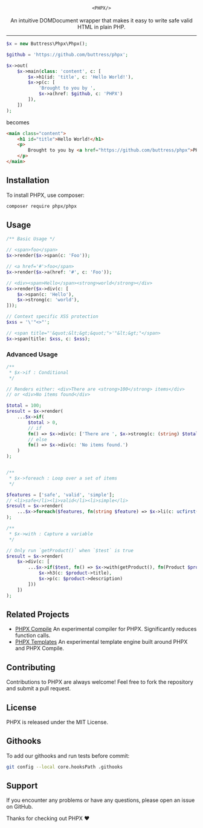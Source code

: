<p align="center">
    <code lang="html">&lt;PHPX/&gt;</code><br><br>
    An intuitive DOMDocument wrapper that makes it easy to write safe valid HTML in plain PHP.
</p>

---

```php
$x = new Buttress\Phpx\Phpx();

$github = 'https://github.com/buttress/phpx';

$x->out(
    $x->main(class: 'content', c: [
        $x->h1(id: 'title', c: 'Hello World!'),
        $x->p(c: [
            'Brought to you by ',
            $x->a(href: $github, c: 'PHPX')
        ]),
    ])
);
```

becomes

```html
<main class="content">
    <h1 id="title">Hello World!</h1>
    <p>
        Brought to you by <a href="https://github.com/buttress/phpx">PHPX</a>
    </p>
</main>
```

## Installation

To install PHPX, use composer:

```bash
composer require phpx/phpx
```

## Usage

```php
/** Basic Usage */

// <span>foo</span>
$x->render($x->span(c: 'Foo'));

// <a href='#'>foo</span>
$x->render($x->a(href: '#', c: 'Foo'));

// <div><span>Hello</span><strong>world</strong></div>
$x->render($x->div(c: [
    $x->span(c: 'Hello'),
    $x->strong(c: 'world'),
]));

// Context specific XSS protection
$xss = '\'"<>"';

// <span title="'&quot;&lt;&gt;&quot;">'"&lt;&gt;"</span>
$x->span(title: $xss, c: $xss);
```

### Advanced Usage
```php
/**
 * $x->if : Conditional
 */

// Renders either: <div>There are <strong>100</strong> items</div>
// or <div>No items found</div>

$total = 100;
$result = $x->render(
    ...$x->if(
        $total > 0,
        // if
        fn() => $x->div(c: ['There are ', $x->strong(c: (string) $total), ' items']),
        // else
        fn() => $x->div(c: 'No items found.')
    )
);


/**
 * $x->foreach : Loop over a set of items
 */

$features = ['safe', 'valid', 'simple'];
// <li>safe</li><li>valid</li><li>simple</li>
$result = $x->render(
    ...$x->foreach($features, fn(string $feature) => $x->li(c: ucfirst($feature)))
);

/**
 * $x->with : Capture a variable
 */

// Only run `getProduct()` when `$test` is true
$result = $x->render(
    $x->div(c: [
        ...$x->if($test, fn() => $x->with(getProduct(), fn(Product $product) => [
            $x->h3(c: $product->title),
            $x->p(c: $product->description)
        ]))
    ])
);

```

## Related Projects
- [PHPX Compile](https://github.com/buttress/phpx-compile) An experimental compiler for PHPX. Significantly reduces function calls.
- [PHPX Templates](https://github.com/buttress/phpx-templates) An experimental template engine built around PHPX and PHPX Compile.

## Contributing

Contributions to PHPX are always welcome! Feel free to fork the repository and submit a pull request.

## License

PHPX is released under the MIT License.

## Githooks
To add our githooks and run tests before commit:
```bash
git config --local core.hooksPath .githooks
```

## Support

If you encounter any problems or have any questions, please open an issue on GitHub.

Thanks for checking out PHPX ❤️